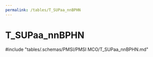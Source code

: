 ```yaml
---
permalink: /tables/T_SUPaa_nnBPHN
---
```

# T_SUPaa_nnBPHN
<!-- SPDX-License-Identifier: MPL-2.0 -->

<!-- ATTENTION : Ne pas supprimer ou modifier la ligne ci-dessous -->
#include "tables/.schemas/PMSI/PMSI MCO/T_SUPaa_nnBPHN.md"
<!-- ATTENTION : Ne pas supprimer ou modifier la ligne ci-dessus -->
